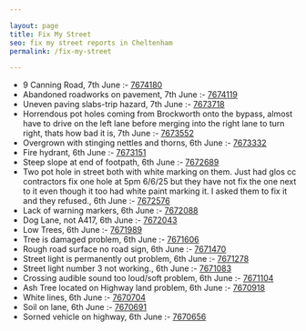 ```yaml
---

layout: page
title: Fix My Street
seo: fix my street reports in Cheltenham
permalink: /fix-my-street

---
```


<!-- fix_marker starts -->

- 9 Canning Road, 7th June :- [7674180](https://www.fixmystreet.com/report/7674180)
- Abandoned roadworks on pavement, 7th June :- [7674119](https://www.fixmystreet.com/report/7674119)
- Uneven paving slabs-trip hazard, 7th June :- [7673718](https://www.fixmystreet.com/report/7673718)
- Horrendous pot holes coming from Brockworth onto the bypass, almost have to drive on the left lane before merging into the right lane to turn right, thats how bad it is, 7th June :- [7673552](https://www.fixmystreet.com/report/7673552)
- Overgrown with stinging nettles and thorns, 6th June :- [7673332](https://www.fixmystreet.com/report/7673332)
- Fire hydrant, 6th June :- [7673151](https://www.fixmystreet.com/report/7673151)
- Steep slope at end of footpath, 6th June :- [7672689](https://www.fixmystreet.com/report/7672689)
- Two pot hole in street both with white marking on them. Just had glos cc contractors fix one hole at 5pm 6/6/25 but they have not fix the one next to it even though it too had white paint marking it. I asked them to fix it and they refused., 6th June :- [7672576](https://www.fixmystreet.com/report/7672576)
- Lack of warning markers, 6th June :- [7672088](https://www.fixmystreet.com/report/7672088)
- Dog Lane, not A417, 6th June :- [7672043](https://www.fixmystreet.com/report/7672043)
- Low Trees, 6th June :- [7671989](https://www.fixmystreet.com/report/7671989)
- Tree is damaged problem, 6th June :- [7671606](https://www.fixmystreet.com/report/7671606)
- Rough road surface no road sign, 6th June :- [7671470](https://www.fixmystreet.com/report/7671470)
- Street light is permanently out problem, 6th June :- [7671278](https://www.fixmystreet.com/report/7671278)
- Street light number 3 not working., 6th June :- [7671083](https://www.fixmystreet.com/report/7671083)
- Crossing audible sound too loud/soft problem, 6th June :- [7671104](https://www.fixmystreet.com/report/7671104)
- Ash Tree located on Highway land problem, 6th June :- [7670918](https://www.fixmystreet.com/report/7670918)
- White lines, 6th June :- [7670704](https://www.fixmystreet.com/report/7670704)
- Soil on lane, 6th June :- [7670691](https://www.fixmystreet.com/report/7670691)
- Sorned vehicle on highway, 6th June :- [7670656](https://www.fixmystreet.com/report/7670656)

<!-- fix_marker ends -->
